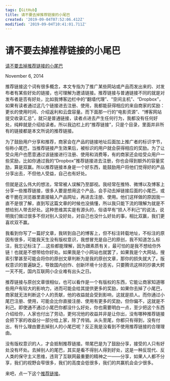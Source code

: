 ```yaml
---
tags: [GitHub]
title: 请不要去掉推荐链接的小尾巴
created: '2019-09-04T07:52:06.412Z'
modified: '2019-09-04T10:41:01.711Z'
---
```


# 请不要去掉推荐链接的小尾巴

[请不要去掉推荐链接的小尾巴](https://zeove.com/blog/45)

November 6, 2014

推荐链接这个词有很多概念，本文专指为了推广某些网站或产品而发出来的、对发布者有某些好处的链接，也可理解为邀请链接。推荐链接与普通链接不同的就是对发布者是否有好处，比如我博客边栏中的“翻墙代理”、“空间主机”、“Dropbox”，如果有读者通过这几个链接进去注册、使用，我都能获得相应的来自商家的奖励：更长的使用时间、介绍返利和云盘容量。而下面那一行的“电影资源”、“博客网站提交收录汇总”，就只是普通链接，读者点进去产生任何行为，我都没有任何好处，纯粹就是介绍给读者。所以我边栏上的“推荐链接”，只是个目录，里面并非所有的链接都是本文所说的推荐链接。

为了鼓励用户分享和推荐，商家会在产品的链接地址后面加上推广者的标识字节，俗称小尾巴，当推荐链接产生效果后，被标识的用户就会获得相应的奖励。为了让受众用户也愿意通过该链接进行注册、使用和消费等，有的商家还会给受众用户一些奖励，比如你通过我的“Dropbox”推荐链接进去注册，你也会得到额外的容量奖励，算是双赢。所以推荐链接本身是一个好东西，能鼓励用户将他们觉得好的产品分享出去，不但他人受益，自己也有好处。

但就是这么伟大的想法，常常被人误解乃至鄙视。我经常在推特、微博以及博客上分享一些推荐链接，很多人要是想用这个产品，会手动去掉链接后面的小尾巴，或者干脆在浏览器里直接输入产品网址，再进去注册、使用。他们这样做的原因我一直不是很了解，直到写这篇文章的时候也没搞懂，所以我只能下流的理解为就是不想给别人带去好处。这种思维其实是有源头的，俗语早有“损人不利己”的说法，说明我们做过很多不但对别人没好处，对自己也没什么好处的事，相比双赢，我们更喜欢双不赢。

我看到你写了一篇好文章，我转到自己的博客上，但不标注转载地址，不标注的原因有很多，可能我天生没有版权意识，我想冒充是自己的原创，我不知道怎么标注，我忘记标注了….这些都能理解，因为跟素质有关，最可怕的是我不想给你外链！也就是不想带给你好处。如果我是个小网站也就罢了，如果我是个大网站，搜索引擎甚至可能会将你的原创文章判断为是我的原创文章，那你的损失就大了。版权意识的普遍缺乏，导致国内创作、创新环境十分恶劣，只要腾讯这样的抄袭大鳄一天不死，国内互联网小企业难有出头之日。

推荐链接与原创文章很相似，也可以看作是一个有版权的东西，它能让商家知道哪些用户有较大的影响力，进而可能会给其提供更多的奖励，如果你去掉了小尾巴，商家就无法判断这个人的贡献，他的收益就会受到影响，这就是损人。而你通过小尾巴注册、使用，可能会比你直接注册、使用有更多的奖励，但你偏不，这就是不利己。即使通不通过小尾巴你都没什么好处，你也需要明白一点，至少把这个东西介绍给你，人家也付出了劳动，更何况他的收益并非是让你出，没有哪种推荐链接会把下家的收益分一部分给上家，除了传销。从头至尾，你都只有得到，没有付出，有什么理由要去掉别人的小尾巴呢？反正我是没看到不使用推荐链接的合理理由。

没有版权意识的人，才会抵制推荐链接。带尾巴是为了鼓励分享，接受的人只有好处没有坏处。去掉别人的尾巴，其实是看不得别人得到好处，这是一种反现代、反人类的保守主义思维，违背了互联网最重要的精神之一——分享，如果人人都不分享，我们的视野会窄很多，我们的高度会低很多，我们的共赢机会会少很多。

来吧，点一下这个[推荐链接](https://db.tt/h5ZzHAqI)。
